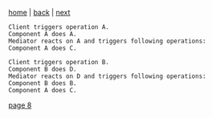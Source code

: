 [home](./page01.md) | [back](./page06.md) | [next](./page08.md)


```run
Client triggers operation A.
Component A does A.
Mediator reacts on A and triggers following operations:
Component A does C.

Client triggers operation B.
Component B does D.
Mediator reacts on D and triggers following operations:
Component B does B.
Component A does C.
```

[page 8](./page08.md)
